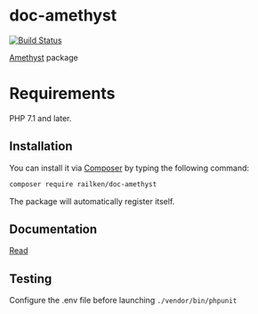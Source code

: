 # doc-amethyst

[![Build Status](https://travis-ci.org/railken/doc-amethyst.svg?branch=master)](https://travis-ci.org/railken/doc-amethyst)

[Amethyst](https://github.com/railken/amethyst) package

# Requirements

PHP 7.1 and later.

## Installation

You can install it via [Composer](https://getcomposer.org/) by typing the following command:

```bash
composer require railken/doc-amethyst
```

The package will automatically register itself.

## Documentation

[Read](docs/index.md)

## Testing

Configure the .env file before launching `./vendor/bin/phpunit`